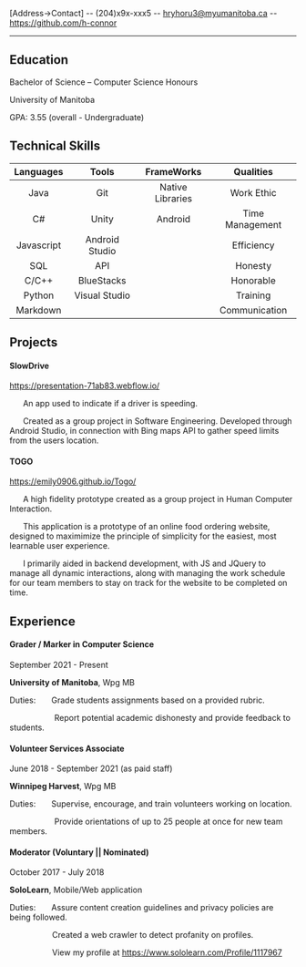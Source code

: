 [Address->Contact] -- (204)x9x-xxx5 -- hryhoru3@myumanitoba.ca -- https://github.com/h-connor

<hr />

## Education

Bachelor of Science – Computer Science Honours 

University of Manitoba

GPA: 3.55 (overall - Undergraduate) 

## Technical Skills



| Languages        | Tools           | FrameWorks  | Qualities|
| :-------------: |:-------------:| :-----:| :----: |
| Java      | Git | Native Libraries | Work Ethic |
| C#     | Unity      |   Android | Time Management |
| Javascript | Android Studio      |     | Efficiency |
| SQL     | API      |   | Honesty |
| C/C++     | BlueStacks      |    | Honorable
| Python     | Visual Studio      |    | Training |
| Markdown     |       |    | Communication |


## Projects

#### SlowDrive
https://presentation-71ab83.webflow.io/

&nbsp;&nbsp;&nbsp;&nbsp;&nbsp; 
An app used to indicate if a driver is speeding.

&nbsp;&nbsp;&nbsp;&nbsp;&nbsp; 
Created as a group project in Software Engineering.
Developed through Android Studio, in connection with Bing maps API to gather speed limits from the users location.

#### TOGO

https://emily0906.github.io/Togo/

&nbsp;&nbsp;&nbsp;&nbsp;&nbsp; 
A high fidelity prototype created as a group project in Human Computer Interaction.

&nbsp;&nbsp;&nbsp;&nbsp;&nbsp; 
This application is a prototype of an online food ordering website, designed to maximimize the principle of simplicity for the easiest, most learnable user experience.

&nbsp;&nbsp;&nbsp;&nbsp;&nbsp; 
I primarily aided in backend development, with JS and JQuery to manage all dynamic interactions, along with managing the work schedule for our team members to stay on track for the website to be completed on time.

## Experience

#### **Grader / Marker in Computer Science**
September 2021 - Present

**University of Manitoba**, Wpg MB

Duties: &nbsp;&nbsp;&nbsp;&nbsp;&nbsp;
Grade students assignments based on a provided rubric.

&nbsp;&nbsp;&nbsp;&nbsp;&nbsp;&nbsp;&nbsp; &nbsp;&nbsp;&nbsp;&nbsp;&nbsp; &nbsp;&nbsp;&nbsp;&nbsp;&nbsp; 
 Report potential academic dishonesty and provide feedback to students.

#### **Volunteer Services Associate** 
June 2018 - September 2021 (as paid staff)

**Winnipeg Harvest**, Wpg MB

Duties: &nbsp;&nbsp;&nbsp;&nbsp;&nbsp; 
Supervise, encourage, and train volunteers working on location.

&nbsp;&nbsp;&nbsp;&nbsp;&nbsp;&nbsp;&nbsp; &nbsp;&nbsp;&nbsp;&nbsp;&nbsp; &nbsp;&nbsp;&nbsp;&nbsp;&nbsp; 
 Provide orientations of up to 25 people at once for new team members.

#### **Moderator (Voluntary || Nominated)** 
October 2017 - July 2018

**SoloLearn**, Mobile/Web application

Duties: &nbsp;&nbsp;&nbsp;&nbsp;&nbsp; 
Assure content creation guidelines and privacy policies are being followed.

&nbsp;&nbsp;&nbsp;&nbsp;&nbsp;&nbsp; &nbsp;&nbsp;&nbsp;&nbsp;&nbsp; &nbsp;&nbsp;&nbsp;&nbsp;&nbsp; 
 Created a web crawler to detect profanity on profiles.

&nbsp;&nbsp;&nbsp;&nbsp;&nbsp;&nbsp; &nbsp;&nbsp;&nbsp;&nbsp;&nbsp; &nbsp;&nbsp;&nbsp;&nbsp;&nbsp; 
 View my profile at https://www.sololearn.com/Profile/1117967
